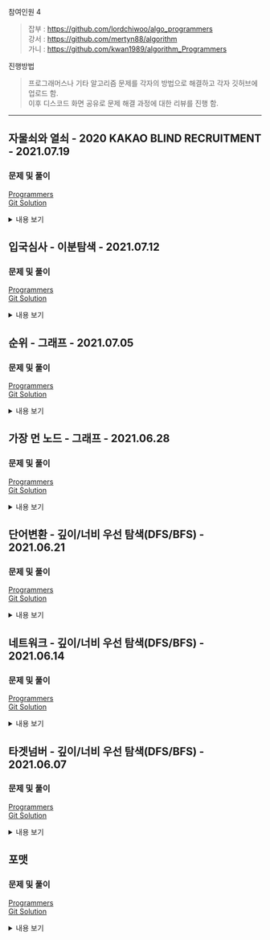 참여인원 4
> 잡부 : https://github.com/lordchiwoo/algo_programmers  
> 강서 : https://github.com/mertyn88/algorithm  
> 가니 : https://github.com/kwan1989/algorithm_Programmers

진행방법
> 프로그래머스나 기타 알고리즘 문제를 각자의 방법으로 해결하고 각자 깃허브에 업로드 함.  
> 이후 디스코드 화면 공유로 문제 해결 과정에 대한 리뷰를 진행 함. 

---
## 자물쇠와 열쇠 - 2020 KAKAO BLIND RECRUITMENT - 2021.07.19
### 문제 및 풀이
[Programmers](https://programmers.co.kr/learn/courses/30/lessons/60059)  
[Git Solution](https://github.com/JhonverKing/AlgoStudy/blob/main/LockAndKey/src/Main.java)  

<details markdown="1">
  <summary>내용 보기</summary>

### 문제내용
````
고고학자인 "튜브"는 고대 유적지에서 보물과 유적이 가득할 것으로 추정되는 비밀의 문을 발견하였습니다. 
그런데 문을 열려고 살펴보니 특이한 형태의 자물쇠로 잠겨 있었고 문 앞에는 특이한 형태의 열쇠와 함께 자물쇠를 푸는 방법에 대해 다음과 같이 설명해 주는 종이가 발견되었습니다.

잠겨있는 자물쇠는 격자 한 칸의 크기가 1 x 1인 N x N 크기의 정사각 격자 형태이고 특이한 모양의 열쇠는 M x M 크기인 정사각 격자 형태로 되어 있습니다.

자물쇠에는 홈이 파여 있고 열쇠 또한 홈과 돌기 부분이 있습니다. 
열쇠는 회전과 이동이 가능하며 열쇠의 돌기 부분을 자물쇠의 홈 부분에 딱 맞게 채우면 자물쇠가 열리게 되는 구조입니다. 
자물쇠 영역을 벗어난 부분에 있는 열쇠의 홈과 돌기는 자물쇠를 여는 데 영향을 주지 않지만, 
자물쇠 영역 내에서는 열쇠의 돌기 부분과 자물쇠의 홈 부분이 정확히 일치해야 하며 열쇠의 돌기와 자물쇠의 돌기가 만나서는 안됩니다. 
또한 자물쇠의 모든 홈을 채워 비어있는 곳이 없어야 자물쇠를 열 수 있습니다.

열쇠를 나타내는 2차원 배열 key와 자물쇠를 나타내는 2차원 배열 lock이 매개변수로 주어질 때, 
열쇠로 자물쇠를 열수 있으면 true를, 열 수 없으면 false를 return 하도록 solution 함수를 완성해주세요.

 - key는 M x M(3 ≤ M ≤ 20, M은 자연수)크기 2차원 배열입니다.
 - lock은 N x N(3 ≤ N ≤ 20, N은 자연수)크기 2차원 배열입니다.
 - M은 항상 N 이하입니다.
 - key와 lock의 원소는 0 또는 1로 이루어져 있습니다.
 - 0은 홈 부분, 1은 돌기 부분을 나타냅니다. 
````
|key|lock|result|  
|---|---|---|  
|[[0, 0, 0], [1, 0, 0], [0, 1, 1]]|[[1, 1, 1], [1, 1, 0], [1, 0, 1]]|true|  

### 풀이과정
##### 초기구상
1. 현재 위치에서 90도씩 회전하면서 열쇠가 맞는지 확인.
2. 현재 위치를 1씩 변경시켜서 전체 범위를 탐색 반복
3. 열쇠와 자물쇠가 최소 한칸 이상 겹쳐야함

##### 진행하며 수정된 내용  
 - 

##### 최종형태
1. 현재 위치에서 90도씩 회전하면서 열쇠가 맞는지 확인.  
  1.1 자물쇠의 칸이 열쇠와 겹치는 부분을 XOR  
  1.2 열쇠와 겹치지 않는 부분에 빈곳이 없는지 체크한다.  
2. 현재 위치를 1씩 변경시켜서 전체 범위를 위와 같은 방법으로 탐색 반복
3. 열쇠와 자물쇠가 최소 한칸 이상 겹쳐야함

##### 실행결과
    테스트 1 〉	통과 (0.17ms, 52.5MB)
    테스트 2 〉	통과 (0.03ms, 51.8MB)
    테스트 3 〉	통과 (3.51ms, 53.9MB)
    테스트 4 〉	통과 (0.02ms, 53MB)
    테스트 5 〉	통과 (0.64ms, 52.4MB)
    테스트 6 〉	통과 (0.23ms, 53.6MB)
    테스트 7 〉	통과 (9.85ms, 54.9MB)
    테스트 8 〉	통과 (15.04ms, 56.4MB)
    테스트 9 〉	통과 (3.47ms, 53.4MB)
    테스트 10 〉	통과 (5.10ms, 53.3MB)
    테스트 11 〉	통과 (17.35ms, 57.5MB)
    테스트 12 〉	통과 (0.02ms, 53MB)
    테스트 13 〉	통과 (1.59ms, 52.8MB)
    테스트 14 〉	통과 (0.54ms, 52.1MB)
    테스트 15 〉	통과 (2.61ms, 53.2MB)
    테스트 16 〉	통과 (2.46ms, 52.9MB)
    테스트 17 〉	통과 (0.97ms, 52.4MB)
    테스트 18 〉	통과 (9.28ms, 53.3MB)
    테스트 19 〉	통과 (0.08ms, 53.8MB)
    테스트 20 〉	통과 (9.65ms, 55MB)
    테스트 21 〉	통과 (4.57ms, 53.1MB)
    테스트 22 〉	통과 (4.14ms, 53.5MB)
    테스트 23 〉	통과 (0.96ms, 52.5MB)
    테스트 24 〉	통과 (0.89ms, 52MB)
    테스트 25 〉	통과 (11.30ms, 54.3MB)
    테스트 26 〉	통과 (14.77ms, 58MB)
    테스트 27 〉	통과 (27.71ms, 60.9MB)
    테스트 28 〉	통과 (3.55ms, 53.5MB)
    테스트 29 〉	통과 (1.78ms, 52.4MB)
    테스트 30 〉	통과 (4.08ms, 53.6MB)
    테스트 31 〉	통과 (7.28ms, 53.6MB)
    테스트 32 〉	통과 (13.99ms, 56.6MB)
    테스트 33 〉	통과 (7.93ms, 52.8MB)
    테스트 34 〉	통과 (0.22ms, 52.2MB)
    테스트 35 〉	통과 (0.61ms, 55.5MB)
    테스트 36 〉	통과 (0.72ms, 52.3MB)
    테스트 37 〉	통과 (0.76ms, 52.5MB)
    테스트 38 〉	통과 (0.06ms, 52.9MB)  

</details>

## 입국심사 - 이분탐색 - 2021.07.12  
### 문제 및 풀이
[Programmers](https://programmers.co.kr/learn/courses/30/lessons/43238)  
[Git Solution](https://github.com/JhonverKing/AlgoStudy/blob/main/Immigration/src/Main.java)  

<details markdown="1">
  <summary>내용 보기</summary>

### 문제내용
````
n명이 입국심사를 위해 줄을 서서 기다리고 있습니다. 
각 입국심사대에 있는 심사관마다 심사하는데 걸리는 시간은 다릅니다.

처음에 모든 심사대는 비어있습니다. 
한 심사대에서는 동시에 한 명만 심사를 할 수 있습니다. 
가장 앞에 서 있는 사람은 비어 있는 심사대로 가서 심사를 받을 수 있습니다. 
하지만 더 빨리 끝나는 심사대가 있으면 기다렸다가 그곳으로 가서 심사를 받을 수도 있습니다.

모든 사람이 심사를 받는데 걸리는 시간을 최소로 하고 싶습니다.

입국심사를 기다리는 사람 수 n, 
각 심사관이 한 명을 심사하는데 걸리는 시간이 담긴 배열 times가 매개변수로 주어질 때, 
모든 사람이 심사를 받는데 걸리는 시간의 최솟값을 return 하도록 solution 함수를 작성해주세요.

제한사항
 - 입국심사를 기다리는 사람은 1명 이상 1,000,000,000명 이하입니다.
 - 각 심사관이 한 명을 심사하는데 걸리는 시간은 1분 이상 1,000,000,000분 이하입니다.
 - 심사관은 1명 이상 100,000명 이하입니다.
````
|n|times|return|  
|---|---|---|  
|6|[7, 10]|28|  

### 풀이과정
##### 초기구상
~~times 만큼 배열 생성 (time*입국심사자 만큼 누적할 목적)~~  
~~시간을 1분씩 증가하면서 조건에 따라 찾아서 누적배열에 시간을 누적하면서 n을 1씩 뺌~~  
~~n이 0이 됐을때 max값 찾으면 될듯?~~  

##### 진행하며 수정된 내용  
 - 초기 구상대로 진행하니 타임아웃
 - 시간을 이분탐색으로 찾는 방식으로 변경
 - n을 long으로 변경하고 진행해야함.

##### 최종형태
1. 이분탐색을 위해 먼저 times를 오름차순으로 정렬
2. 이분탐색 진행하며 해당 시간 안에 처리할 수 있는 입국자 수를 구해서 비교하면 됨

##### 실행결과
    테스트 1 〉	통과 (0.48ms, 52.7MB)
    테스트 2 〉	통과 (0.57ms, 53.2MB)
    테스트 3 〉	통과 (2.40ms, 54MB)
    테스트 4 〉	통과 (111.75ms, 59.8MB)
    테스트 5 〉	통과 (115.19ms, 57.9MB)
    테스트 6 〉	통과 (101.07ms, 59.6MB)
    테스트 7 〉	통과 (118.48ms, 59.8MB)
    테스트 8 〉	통과 (135.66ms, 60.2MB)
    테스트 9 〉	통과 (0.49ms, 52.3MB)
</details>

## 순위 - 그래프 - 2021.07.05  
### 문제 및 풀이
[Programmers](https://programmers.co.kr/learn/courses/30/lessons/49191)  
[Git Solution](https://github.com/JhonverKing/AlgoStudy/blob/main/BoxerRank/src/Main.java)  

<details markdown="1">
  <summary>내용 보기</summary>

### 문제내용
````
n명의 권투선수가 권투 대회에 참여했고 각각 1번부터 n번까지 번호를 받았습니다.
권투 경기는 1대1 방식으로 진행이 되고, 만약 A 선수가 B 선수보다 실력이 좋다면 A 선수는 B 선수를 항상 이깁니다.
심판은 주어진 경기 결과를 가지고 선수들의 순위를 매기려 합니다.
하지만 몇몇 경기 결과를 분실하여 정확하게 순위를 매길 수 없습니다.

선수의 수 n, 경기 결과를 담은 2차원 배열 results가 매개변수로 주어질 때
정확하게 순위를 매길 수 있는 선수의 수를 return 하도록 solution 함수를 작성해주세요.

 - 선수의 수는 1명 이상 100명 이하입니다.
 - 경기 결과는 1개 이상 4,500개 이하입니다.
 - results 배열 각 행 [A, B]는 A 선수가 B 선수를 이겼다는 의미입니다.
 - 모든 경기 결과에는 모순이 없습니다.  
````
|n|results|return|  
|---|---|---|  
|5|[[4, 3], [4, 2], [3, 2], [1, 2], [2, 5]]|2|  

### 풀이과정
##### 초기구상
1. 각 노드가 이긴 목록을 담은 HashMap 만들기  
2. 각 노드가 패배한 목록을 담은 HashMap 만들기  
3. 두 HashMap에서 각 노드의 사이즈를 더해서 n-1이면 answer++  

##### 진행하며 수정된 내용  
 - 각 노드가 배배한 목록을 담은 HashMap은 필요가 없어서 빼고함.  
 - 이긴 목록에서 패배한 목록을 찾을 수 있기 때문임.   
 - HashMap에 ArrayList를 담았다가 중복체크하는 부분에서 오래걸려서 실패함  
 - 그래서 ArrayList를 HashSet으로 바꿔서 도전 

##### 최종형태
1. `winnerHashMap` 초기 Key를 생성해둔다 - 나중에 소스안에서 있는지 비교해서 만드는거는 귀찮기때문
2. `dfs`로 해당 노드가 이기는 대상들을 찾아서 winnerHashMap에 넣는다. 이 때 HashSet으로 중복은 허용하지 않는다.
3. 더이상 이기는 대상이 없는 노드는 visited[target] = 1로 방문 완료로 처리해둔다.
4. 노드가 이기는 대상이 방문이 완료된 노드라면 대상을 Key값으로 목록을 불러와서 현재 노드에 값들을 추가해준다.
5. 그렇게 완성된 winnerHashMap에서 각 노드의 사이즈와 각 노드를 가지고 있는 목록을 카운트해서 합한 값을 배열에 저장한다.
6. 배열의 값이 n-1과 같은 노드는 answer++

##### 실행결과 1차) ArrayList를 담은 HashMap - 실패
    테스트 1 〉   통과 (0.11ms, 52.2MB)  
    테스트 2 〉   통과 (0.14ms, 51.9MB)  
    테스트 3 〉   실패 (0.57ms, 52.6MB)  
    테스트 4 〉   실패 (런타임 에러)  
    테스트 5 〉   실패 (50.70ms, 59.9MB)  
    테스트 6 〉   실패 (317.93ms, 125MB)  
    테스트 7 〉   실패 (메모리 초과)  
    테스트 8 〉   실패 (메모리 초과)  
    테스트 9 〉   실패 (메모리 초과)  
    테스트 10 〉   실패 (메모리 초과)  

##### 실행결과 2차) HashSet을 담은 HashMap - 성공
    테스트 1 〉	통과 (8.66ms, 53.2MB)  
    테스트 2 〉	통과 (8.64ms, 52.9MB)  
    테스트 3 〉	통과 (8.58ms, 53.1MB)  
    테스트 4 〉	통과 (9.53ms, 52.9MB)  
    테스트 5 〉	통과 (10.79ms, 52.7MB)  
    테스트 6 〉	통과 (11.87ms, 55.1MB)  
    테스트 7 〉	통과 (30.32ms, 53.9MB)  
    테스트 8 〉	통과 (36.34ms, 58.7MB)  
    테스트 9 〉	통과 (45.96ms, 57.9MB)  
    테스트 10 〉	통과 (44.41ms, 56.2MB)  


</details>


## 가장 먼 노드 - 그래프 - 2021.06.28  
### 문제 및 풀이  
[Programmers](https://programmers.co.kr/learn/courses/30/lessons/49189)  
[Git Solution](https://github.com/JhonverKing/AlgoStudy/blob/main/FarthestNode/src/Main.java)  
<details markdown="1">
  <summary>내용 보기</summary>
  
### 문제내용
````
n개의 노드가 있는 그래프가 있습니다. 각 노드는 1부터 n까지 번호가 적혀있습니다.
1번 노드에서 가장 멀리 떨어진 노드의 갯수를 구하려고 합니다.
가장 멀리 떨어진 노드란 최단경로로 이동했을 때 간선의 개수가 가장 많은 노드들을 의미합니다.
노드의 개수 n, 간선에 대한 정보가 담긴 2차원 배열 vertex가 매개변수로 주어질 때,
1번 노드로부터 가장 멀리 떨어진 노드가 몇 개인지를 return 하도록 solution 함수를 작성해주세요.

 - 노드의 개수 n은 2 이상 20,000 이하입니다.
 - 간선은 양방향이며 총 1개 이상 50,000개 이하의 간선이 있습니다.
 - vertex 배열 각 행 [a, b]는 a번 노드와 b번 노드 사이에 간선이 있다는 의미입니다.
````
|n|vertex|return|
|---|---|---|
|6|[[3, 6], [4, 3], [3, 2], [1, 3], [1, 2], [2, 4], [5, 2]]|3|

### 풀이과정
##### 초기구상
1. bfs로 1번부터 출발해서 갈 수 있는 인접노드를 찾으면서 nextQue를 만들고
2. 현재큐에 nextQue의 값들을 넣고 다시 다음 nextQue를 만든다
3. 더이상 인접한 노드를 찾을 수 없을때 마지막 큐의 사이즈가 정답이다!

##### 진행하며 수정된 내용 
 - 큐 돌리면서 다음 인접노드 리스트를 만드니까 성능문제로 탈락
 - 노드별 인접한 노드 리스트를 담은 ``adjNodeList``를 미리 만들기로 함

##### 최종형태
1. ``adjNodeList`` 인접노드를 미리 담아둠
2. ``bfs`` 구현
3. curQue - 현재 depth에서 방문할 노드 / nextQue - 다음 depth에서 방문할 노드
4. ``visitedEdge[] `` 방문체크
5. 마지막 큐의 사이즈가 정답

##### 실행결과
    테스트 1 〉	통과 (2.76ms, 52.4MB)
    테스트 2 〉	통과 (3.07ms, 52.3MB)
    테스트 3 〉	통과 (6.76ms, 53.2MB)
    테스트 4 〉	통과 (7.21ms, 52.9MB)
    테스트 5 〉	통과 (16.94ms, 54.7MB)
    테스트 6 〉	통과 (14.63ms, 55.5MB)
    테스트 7 〉	통과 (86.35ms, 76.2MB)
    테스트 8 〉	통과 (155.73ms, 78.4MB)
    테스트 9 〉	통과 (123.51ms, 78.2MB)

</details>


## 단어변환 - 깊이/너비 우선 탐색(DFS/BFS) - 2021.06.21  
### 문제 및 풀이  
[Programmers](https://programmers.co.kr/learn/courses/30/lessons/43163)  
[Git Solution](https://github.com/JhonverKing/AlgoStudy/blob/main/WordConversion/src/Main.java)  
<details markdown="1">
  <summary>내용 보기</summary>

### 문제내용
````
두 개의 단어 begin, target과 단어의 집합 words가 있습니다. 
아래와 같은 규칙을 이용하여 begin에서 target으로 변환하는 가장 짧은 변환 과정을 찾으려고 합니다.

    1. 한 번에 한 개의 알파벳만 바꿀 수 있습니다.
    2. words에 있는 단어로만 변환할 수 있습니다.
    예를 들어 begin이 "hit", target가 "cog", words가 ["hot","dot","dog","lot","log","cog"]라면
    "hit" -> "hot" -> "dot" -> "dog" -> "cog"와 같이 4단계를 거쳐 변환할 수 있습니다.

두 개의 단어 begin, target과 단어의 집합 words가 매개변수로 주어질 때,
최소 몇 단계의 과정을 거쳐 begin을 target으로 변환할 수 있는지 return 하도록 solution 함수를 작성해주세요.

 - 각 단어는 알파벳 소문자로만 이루어져 있습니다.
 - 각 단어의 길이는 3 이상 10 이하이며 모든 단어의 길이는 같습니다.
 - words에는 3개 이상 50개 이하의 단어가 있으며 중복되는 단어는 없습니다.
 - begin과 target은 같지 않습니다.
 - 변환할 수 없는 경우에는 0를 return 합니다.
````
|begin|target|words|return|
|---|---|---|---|
|"hit"|"cog"|["hot", "dot", "dog", "lot", "log", "cog"]|4|
|"hit"|"cog"|["hot", "dot", "dog", "lot", "log"]|0|

### 풀이과정
##### 초기구상
1. 단어리스트 반복문 돌면서 현재 단어로부터 바꿀 수 있는 단어인지 찾음
2. 바꿀수 있는 단어 nextQue에 넣음
3. bfs 방식으로 각 단어들의 바꿀수있는 다음 노드 리스트를 생성해서
4. 발견시 depth를 반환하면 정답

##### 진행하며 수정된 내용 
 - bfs, dfs 두가지 방식으로 

##### 최종형태
1. bfs 방식
  1.1. 단어리스트 반복문 돌면서 현재 단어로부터 바꿀 수 있는 단어인지 찾음
  1.2. 변경 가능한 단어는 방문표시 하고 다음 방문할 큐에 추가
  1.3. 현재 큐가 비어있을때 다음 방문할 큐가 있다면 방문할 큐를 현재 큐에 넣고 depth를 1 증가한다.
  1.4. 변경 가능한 단어중 target이 있다면 depth+1을 결과로 리턴
  1.5. 발견시 depth를 반환하면 정답
 
2. dfs 방식
  2.1. 방문배열을 노드별로 관리하기 위해 새로운 배열을 생성하여 초기값을 클론으로 할당
  2.2. 목표 단어와 일치할 경우 노드의 깊이를 반환한다.
  2.3. 반복 돌면서 변경 가능한 단어는 방문표시 하고 방문(재귀)
  2.4. 방문한 노드에서 목표단어 까지의 depth를 리턴받아서 가장 작은 값을 result에 담아서 최소값을 유지한다.

##### 실행결과 - BFS
    테스트 1 〉	통과 (0.16ms, 52.3MB)
    테스트 2 〉	통과 (0.19ms, 53MB)
    테스트 3 〉	통과 (1.24ms, 53.2MB)
    테스트 4 〉	통과 (0.12ms, 52.6MB)
    테스트 5 〉	통과 (0.13ms, 53MB)
    
##### 실행결과 - DFS
    테스트 1 〉	통과 (0.03ms, 52.4MB)
    테스트 2 〉	통과 (0.15ms, 53.3MB)
    테스트 3 〉	통과 (0.92ms, 53.1MB)
    테스트 4 〉	통과 (0.04ms, 52.8MB)
    테스트 5 〉	통과 (0.04ms, 52.7MB)

</details>


## 네트워크 - 깊이/너비 우선 탐색(DFS/BFS) - 2021.06.14  
### 문제 및 풀이
[Programmers](https://programmers.co.kr/learn/courses/30/lessons/43162)  
[Git Solution](https://github.com/JhonverKing/AlgoStudy/blob/main/Network/src/Main.java)  
<details markdown="1">
  <summary>내용 보기</summary>

### 문제내용
````
네트워크란 컴퓨터 상호 간에 정보를 교환할 수 있도록 연결된 형태를 의미합니다. 예를 들어, 컴퓨터 A와 컴퓨터 B가 직접적으로 연결되어있고,
컴퓨터 B와 컴퓨터 C가 직접적으로 연결되어 있을 때 컴퓨터 A와 컴퓨터 C도 간접적으로 연결되어 정보를 교환할 수 있습니다.
따라서 컴퓨터 A, B, C는 모두 같은 네트워크 상에 있다고 할 수 있습니다.
컴퓨터의 개수 n, 연결에 대한 정보가 담긴 2차원 배열 computers가 매개변수로 주어질 때, 네트워크의 개수를 return 하도록 solution 함수를 작성하시오.
        
 - 컴퓨터의 개수 n은 1 이상 200 이하인 자연수입니다.
 - 각 컴퓨터는 0부터 n-1인 정수로 표현합니다.
 - i번 컴퓨터와 j번 컴퓨터가 연결되어 있으면 computers[i][j]를 1로 표현합니다.
 - computer[i][i]는 항상 1입니다.
````
|n|computers|return|
|---|---|---|
|3|[[1, 1, 0], [1, 1, 0], [0, 0, 1]]|2|
|3|[[1, 1, 0], [1, 1, 1], [0, 1, 1]]|1|

### 풀이과정
##### 초기구상
1. bfs로 돌면서 다음 방문할 노드를 찾고
2. 방문체크하고
3. 더이상 방문할곳이 없으면 리턴하고 cnt + 1
4. 이렇게 노드 수만큼 실행하면 될거같다

##### 진행하며 수정된 내용 
 - 처음에는 computers에 값을 2로 수정해서 방문체크를 진행했으나
   메서드 내부에서 coms[depth][depth] == 2 이렇게 비교하는게 직관적이지 않고
   computers의 값을 변경했기 때문에 다시 활용할수 없음,
   computers를 원본으로 유지하려면 결국 2차원 배열에 대한 Deep Copy를 해야함
 - 방문체크용 visitedArray를 따로 생성해서 사용하기로 함

##### 최종형태
1. 노드수만큼 반복문 안에서 dfs 메서드 실행
2. 방문체크하면서 인접노드가 없어지면 1개의 네트워크로 cnt++ 처리

##### 실행결과
    테스트 1 〉	통과 (0.03ms, 53.3MB)
    테스트 2 〉	통과 (0.02ms, 52.5MB)
    테스트 3 〉	통과 (0.05ms, 52.3MB)
    테스트 4 〉	통과 (0.06ms, 52.1MB)
    테스트 5 〉	통과 (0.02ms, 53MB)
    테스트 6 〉	통과 (0.12ms, 52MB)
    테스트 7 〉	통과 (0.03ms, 52.3MB)
    테스트 8 〉	통과 (0.10ms, 52.6MB)
    테스트 9 〉	통과 (0.06ms, 53.7MB)
    테스트 10 〉	통과 (0.06ms, 52.9MB)
    테스트 11 〉	통과 (0.35ms, 53.4MB)
    테스트 12 〉	통과 (0.27ms, 53.1MB)
    테스트 13 〉	통과 (0.24ms, 53.1MB)

</details>


## 타겟넘버 - 깊이/너비 우선 탐색(DFS/BFS) - 2021.06.07  
### 문제 및 풀이
[Programmers](https://programmers.co.kr/learn/courses/30/lessons/43165)  
[Git Solution](https://github.com/JhonverKing/AlgoStudy/blob/main/TargetNumber/src/Main.java)  
<details markdown="1">
  <summary>내용 보기</summary>

### 문제내용
````
n개의 음이 아닌 정수가 있습니다. 이 수를 적절히 더하거나 빼서 타겟 넘버를 만들려고 합니다.
예를 들어 [1, 1, 1, 1, 1]로 숫자 3을 만들려면 다음 다섯 방법을 쓸 수 있습니다.

    -1+1+1+1+1 = 3
    +1-1+1+1+1 = 3
    +1+1-1+1+1 = 3
    +1+1+1-1+1 = 3
    +1+1+1+1-1 = 3
    
사용할 수 있는 숫자가 담긴 배열 numbers, 타겟 넘버 target이 매개변수로 주어질 때
숫자를 적절히 더하고 빼서 타겟 넘버를 만드는 방법의 수를 return 하도록 solution 함수를 작성해주세요.

 - 주어지는 숫자의 개수는 2개 이상 20개 이하입니다.
 - 각 숫자는 1 이상 50 이하인 자연수입니다.
 - 타겟 넘버는 1 이상 1000 이하인 자연수입니다.
````
|numbers|target|return|
|---|---|---|
|[1, 1, 1, 1, 1]|3|5|

### 풀이과정
##### 초기구상
1. 이 문제는 스스로 풀지않고 정답을 봄

##### 최종형태
1. 재귀 안에서 플러스의 경우와 마이너스의 경우를 모두 실행하여 sum을 구함
2. depth가 주어진 숫자의 수와 같아지면
3. sum이 target과 같은지 비교하여 맞으면 1을 리턴함
4. 각 재귀의 모든 리턴을 더하면 정답 알 수 있음.  

##### 실행결과
    테스트 1 〉	통과 (15.82ms, 31.8MB)
    테스트 2 〉	통과 (14.93ms, 31.7MB)
    테스트 3 〉	통과 (0.33ms, 30.2MB)
    테스트 4 〉	통과 (0.88ms, 30MB)
    테스트 5 〉	통과 (2.96ms, 32MB)
    테스트 6 〉	통과 (0.58ms, 30.1MB)
    테스트 7 〉	통과 (0.33ms, 30.1MB)
    테스트 8 〉	통과 (2.45ms, 32MB)
    
</details>


## 포맷
### 문제 및 풀이
[Programmers]()  
[Git Solution]()  

<details markdown="1">
  <summary>내용 보기</summary>

### 문제내용
````

````
|n|results|return|  
|---|---|---|  
|5|[[4, 3], [4, 2], [3, 2], [1, 2], [2, 5]]|2|  

### 풀이과정
##### 초기구상
1.

##### 진행하며 수정된 내용  
 - 

##### 최종형태
1. 

##### 실행결과
    테스트 1 〉   통과 (0.11ms, 52.2MB)  

</details>

